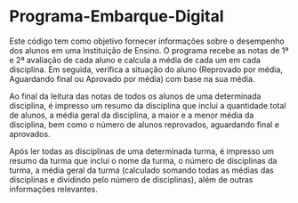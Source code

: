 # Programa-Embarque-Digital

Este código tem como objetivo fornecer informações sobre o desempenho dos alunos em uma Instituição de Ensino. O programa recebe as notas de 1ª e 2ª avaliação de cada aluno e calcula a média de cada um em cada disciplina. Em seguida, verifica a situação do aluno (Reprovado por média, Aguardando final ou Aprovado por média) com base na sua média.

Ao final da leitura das notas de todos os alunos de uma determinada disciplina, é impresso um resumo da disciplina que inclui a quantidade total de alunos, a média geral da disciplina, a maior e a menor média da disciplina, bem como o número de alunos reprovados, aguardando final e aprovados.

Após ler todas as disciplinas de uma determinada turma, é impresso um resumo da turma que inclui o nome da turma, o número de disciplinas da turma, a média geral da turma (calculado somando todas as médias das disciplinas e dividindo pelo número de disciplinas), além de outras informações relevantes.
